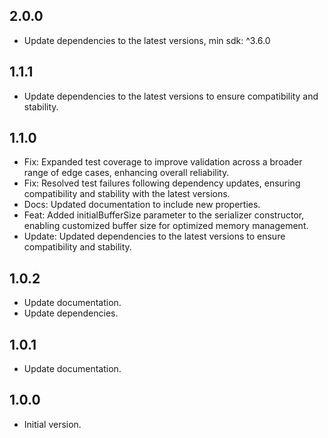 ## 2.0.0

- Update dependencies to the latest versions, min sdk: ^3.6.0

## 1.1.1

- Update dependencies to the latest versions to ensure compatibility and stability.

## 1.1.0

- Fix: Expanded test coverage to improve validation across a broader range of edge cases, enhancing overall reliability.
- Fix: Resolved test failures following dependency updates, ensuring compatibility and stability with the latest versions.
- Docs: Updated documentation to include new properties.
- Feat: Added initialBufferSize parameter to the serializer constructor, enabling customized buffer size for optimized memory management.
- Update: Updated dependencies to the latest versions to ensure compatibility and stability.

## 1.0.2

- Update documentation.
- Update dependencies.

## 1.0.1

- Update documentation.

## 1.0.0

- Initial version.
